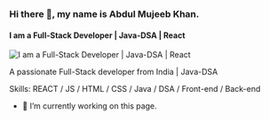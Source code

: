 ### Hi there 👋, my name is Abdul Mujeeb Khan.
#### I am a Full-Stack Developer | Java-DSA | React 
![I am a Full-Stack Developer | Java-DSA | React ](https://repository-images.githubusercontent.com/588181932/e36ec678-7984-4cdd-8e4c-a3932772ff8e)

A passionate Full-Stack developer from India | Java-DSA

Skills:  REACT / JS / HTML / CSS / Java / DSA / Front-end / Back-end

- 🔭 I’m currently working on this page. 




